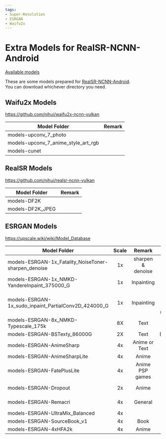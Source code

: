 ```yaml
---
tags:
- Super-Resolution
- ESRGAN
- Waifu2x
---
```


# Extra Models for RealSR-NCNN-Android
[Available models](https://huggingface.co/tumuyan/realsr/tree/main)

These are some models prepared for [RealSR-NCNN-Android](https://github.com/tumuyan/RealSR-NCNN-Android).  
You can download whichever directory you need.  

## Waifu2x Models
https://github.com/nihui/waifu2x-ncnn-vulkan

| Model Folder                        | Remark |
| --- | --- |
| models-upconv_7_photo               |  |
| models-upconv_7_anime_style_art_rgb |  |
| models-cunet                        |  |

## RealSR Models
https://github.com/nihui/realsr-ncnn-vulkan

| Model Folder                        | Remark |
| --- | --- |
| models-DF2K               |  |
| models-DF2K_JPEG |  |

## ESRGAN Models
https://upscale.wiki/wiki/Model_Database

| Model Folder                                         | Scale | Remark            | Author                                | Source                                                                       |
|------------------------------------------------------|:-----:|:-----------------:|:-------------------------------------:|------------------------------------------------------------------------------|
| models-ESRGAN-1x_Fatality_NoiseToner-sharpen_denoise | 1x    | sharpen & denoise | DinJerr                               | https://1drv.ms/u/s!Aip-EMByJHY2gYQUcbSTFgrdwtMjQA?e=A5p6lH                  |
| models-ESRGAN-1x_NMKD-YandereInpaint_375000_G        | 1x    | Inpainting        | Nmkd                                  | https://icedrive.net/1/43GNBihZyi                                            |
| models-ESRGAN-1x_sudo_inpaint_PartialConv2D_424000_G | 1x    | Inpainting        | sudo rm -rf / --no-preserve-root#8353 | https://e.pcloud.link/publink/show?code=kZQOu7ZldzmFyMPUcFNGkEvwqOxQ8Bl3CeX  |
| models-ESRGAN-8x_NMKD-Typescale_175k                 | 8X    | Text              | NMKD                                  | https://icedrive.net/s/43GNBihZyi                                            |
| models-ESRGAN-BSTexty_86000G                         | 2X    | Text              | BlackScout                            | https://drive.google.com/file/d/15ovbadCoYs7q8nSd5Mq02PqBOpwiBkoS/view       |
| models-ESRGAN-AnimeSharp                             | 4x    | Anime or Text     | Kim2091                               | https://mega.nz/folder/rdpkjZzC#eUXPed_vntJKLrB0wpeJ-w                       |
| models-ESRGAN-AnimeSharpLite                         | 4x    | Anime             | Kim2091                               | https://mega.nz/folder/bEoRQIRR#kEsaVHtwRL9vwfa5k2osyQ                       |
| models-ESRGAN-FatePlusLite                           | 4x    | Anime PSP games   | Kim2091                               | https://mega.nz/folder/zRYh3SII#QIm6T-rzhxjBLeYF1zSDpg                       |
| models-ESRGAN-Dropout                                | 2x    | Anime             | sudo                                  | https://e1.pcloud.link/publink/show?code=kZ7rGRZW2IcOpNMQeXDTTRQ4aPVBFyyJV5X |
| models-ESRGAN-Remacri                                | 4x    | General           | Foolhardy                             | https://u.pcloud.link/publink/show?code=kZgSLsXZ0M1fT3kFGfRXg2tNtoUgbSI4kcSy |
| models-ESRGAN-UltraMix_Balanced                      | 4x    |                   | Kim2091                               | https://mega.nz/folder/3Jo2AAAa#4CGEwUM0dKu3kkaJa-qUIA                       |
| models-ESRGAN-SourceBook_v1                  | 4x    | Book            | tumuyan                            | https://github.com/tumuyan/SourceBook-Dataset       |
| models-ESRGAN-4xHFA2k                   | 4x    | Anime            | Phhofm                           | https://github.com/Phhofm/models/tree/main/4xHFA2k       |

